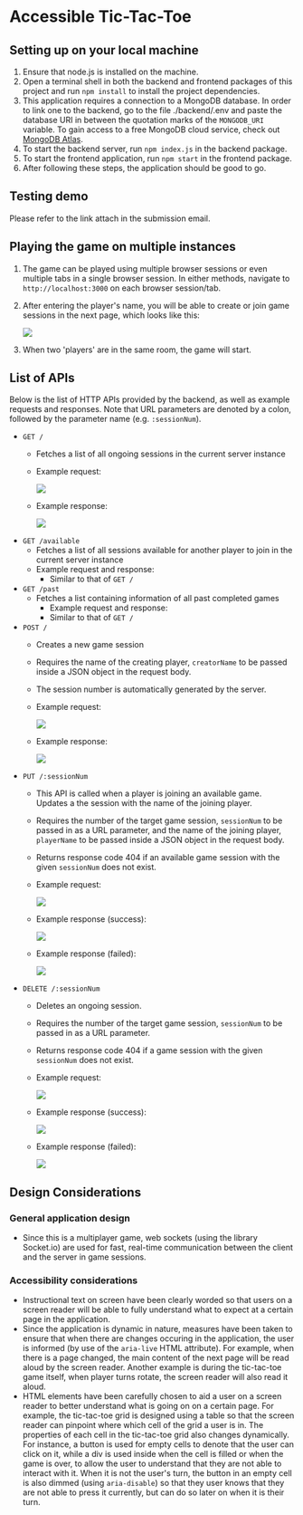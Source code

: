# Accessible Tic-Tac-Toe
## Setting up on your local machine
1. Ensure that node.js is installed on the machine.
1. Open a terminal shell in both the backend and frontend packages of this project and run `npm install` to install the project dependencies.
1. This application requires a connection to a MongoDB database. In order to link one to the backend, go to the file ./backend/.env and paste the database URI in between the quotation marks of the `MONGODB_URI` variable. To gain access to a free MongoDB cloud service, check out [MongoDB Atlas](https://www.mongodb.com/atlas/database).
1. To start the backend server, run `npm index.js` in the backend package.
1. To start the frontend application, run `npm start` in the frontend package.
1. After following these steps, the application should be good to go.

## Testing demo
Please refer to the link attach in the submission email.

## Playing the game on multiple instances
1. The game can be played using multiple browser sessions or even multiple tabs in a single browser session. In either methods, navigate to `http://localhost:3000` on each browser session/tab.
1. After entering the player's name, you will be able to create or join game sessions in the next page, which looks like this:

    ![](./assets/1.png)
1. When two 'players' are in the same room, the game will start.

## List of APIs
Below is the list of HTTP APIs provided by the backend, as well as example requests and responses. Note that URL parameters are denoted by a colon, followed by the parameter name (e.g. `:sessionNum`).
- `GET /`
    - Fetches a list of all ongoing sessions in the current server instance
    - Example request:
        
        ![](./assets/4.png)
    - Example response:

        ![](./assets/5.png)
- `GET /available`
    - Fetches a list of all sessions available for another player to join in the current server instance
    - Example request and response:
        - Similar to that of `GET /`
- `GET /past`
    - Fetches a list containing information of all past completed games
        - Example request and response:
        - Similar to that of `GET /`
- `POST /`
    - Creates a new game session
    - Requires the name of the creating player, `creatorName` to be passed inside a JSON object in the request body.
    - The session number is automatically generated by the server.
    - Example request:
     
        ![](./assets/2.png)
    - Example response:

        ![](./assets/3.png)
- `PUT /:sessionNum` 
    - This API is called when a player is joining an available game. Updates a the session with the name of the joining player.
    - Requires the number of the target game session, `sessionNum` to be passed in as a URL parameter, and the name of the joining player, `playerName` to be passed inside a JSON object in the request body.
    - Returns response code 404 if an available game session with the given `sessionNum` does not exist.
    - Example request:

        ![](./assets/6.png)
    - Example response (success):

        ![](./assets/7.png)

    - Example response (failed):

        ![](./assets/8.png)
- `DELETE /:sessionNum`
    - Deletes an ongoing session.
    - Requires the number of the target game session, `sessionNum` to be passed in as a URL parameter.
    - Returns response code 404 if a game session with the given `sessionNum` does not exist.
     - Example request:

        ![](./assets/9.png)
    - Example response (success):
    
        ![](./assets/10.png)

     - Example response (failed):
        
        ![](./assets/11.png)

## Design Considerations
### General application design
- Since this is a multiplayer game, web sockets (using the library Socket.io) are used for fast, real-time communication between the client and the server in game sessions.
### Accessibility considerations
- Instructional text on screen have been clearly worded so that users on a screen reader will be able to fully understand what to expect at a certain page in the application.
- Since the application is dynamic in nature, measures have been taken to ensure that when there are changes occuring in the application, the user is informed (by use of the `aria-live` HTML attribute). For example, when there is a page changed, the main content of the next page will be read aloud by the screen reader. Another example is during the tic-tac-toe game itself, when player turns rotate, the screen reader will also read it aloud.
- HTML elements have been carefully chosen to aid a user on a screen reader to better understand what is going on on a certain page. For example, the tic-tac-toe grid is designed using a table so that the screen reader can pinpoint where which cell of the grid a user is in. The properties of each cell in the tic-tac-toe grid also changes dynamically. For instance, a button is used for empty cells to denote that the user can click on it, while a div is used inside when the cell is filled or when the game is over, to allow the user to understand that they are not able to interact with it. When it is not the user's turn, the button in an empty cell is also dimmed (using `aria-disable`) so that they user knows that they are not able to press it currently, but can do so later on when it is their turn.
